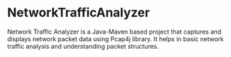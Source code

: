 # NetworkTrafficAnalyzer
Network Traffic Analyzer is a Java-Maven based project that captures and displays network packet data using Pcap4j library. It helps in basic network traffic analysis and understanding packet structures.
